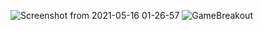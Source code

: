 ![Screenshot from 2021-05-16 01-26-57](https://user-images.githubusercontent.com/80582110/118378055-3fa7d000-b5e6-11eb-9dc7-4cf38a7144e9.png)
![GameBreakout](https://user-images.githubusercontent.com/80582110/118392864-06587a00-b651-11eb-845e-5ce5a4404ece.png)


